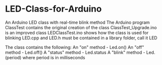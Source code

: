 # LED-Class-for-Arduino
An Arduino LED class with real-time blink method
The Arduino program ClassTest contains the original creation of the class
ClassTest_Upgrade.ino is an improved class
LEDClassTest.ino shows how the class is used for blinking
LED.cpp and LED.h must be contained in a library folder, call it LED

The class contains the following:
An "on" method - Led.on()
An "off" method - Led.off()
A "status" method - Led.status
A "blink" method - Led.(period) where period is in milliseconds
